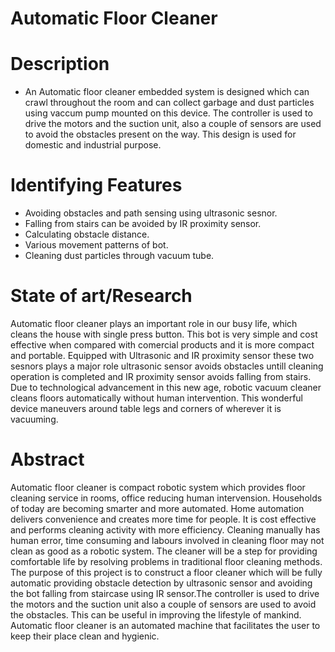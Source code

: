 # Automatic Floor Cleaner

# Description
* An Automatic floor cleaner embedded system is designed which can crawl throughout the room and can collect garbage and dust particles using vaccum pump mounted on this device. The controller is used to drive the motors and the
suction unit,  also a couple of sensors are used to avoid the obstacles present on the way. This design is
used for domestic and industrial purpose.

# Identifying Features
* Avoiding obstacles and path sensing using ultrasonic sesnor.
* Falling from stairs can be avoided by IR proximity sensor.
* Calculating obstacle distance.
* Various movement patterns of bot.
* Cleaning dust particles through vacuum tube.

# State of art/Research
Automatic floor cleaner plays an important role in our busy life, which cleans the house with single press button. This bot is very simple and cost effective when compared with comercial products and it is more compact and portable. Equipped with Ultrasonic and IR proximity sensor these two sesnors plays a major role ultrasonic sensor avoids obstacles untill cleaning operation is completed and IR proximity sensor avoids falling from stairs. Due to technological advancement in this new age, robotic vacuum cleaner cleans floors automatically without human intervention. This wonderful device maneuvers around table legs and corners of wherever it is vacuuming.

# Abstract
Automatic floor cleaner is compact robotic system which provides floor cleaning service in rooms, office reducing human intervension. Households of today are becoming smarter and more automated. Home automation delivers convenience and creates more time for people. It is cost effective and performs cleaning activity with more efficiency. Cleaning manually has human error, time consuming and labours involved in cleaning floor may not clean as good as a robotic system.
The cleaner will be a step for providing comfortable life by resolving problems in traditional floor cleaning methods. The purpose of this project is to construct a floor cleaner which will be fully automatic providing obstacle detection by ultrasonic sensor and avoiding the bot falling from staircase using IR sensor.The controller is used to drive the motors and the suction unit also a couple of sensors are used to avoid the obstacles. This can be useful in improving the lifestyle of mankind. Automatic floor cleaner is an automated machine that facilitates the user to keep their place clean and hygienic. 


